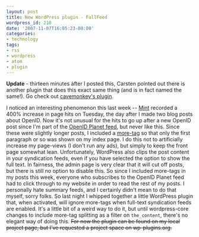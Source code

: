 ```yaml
---
layout: post
title: New WordPress plugin - FullFeed
wordpress_id: 210
date: '2007-11-07T16:05:23-08:00'
categories:
- technology
tags:
- rss
- wordpress
- atom
- plugin
---
```

**Update** - thirteen minutes after I posted this, Carsten pointed out there is another plugin that does this exact same thing (and is in fact named the same!).  Go check out [cavemonkey's plugin][cavemonkey].

[cavemonkey]: http://cavemonkey50.com/code/full-feed/

I noticed an interesting phenomenon this last week -- [Mint][] recorded a 400% increase in page hits on Tuesday, the day after I made two blog posts about OpenID.  Now it's not unusual for the hits to go up after a new OpenID post since I'm part of the [OpenID Planet feed][], but never like this.  Since these were slightly longer posts, I included a [more-tag][] so that only the first paragraph or so was shown on my index page.  I do this not to artificially increase my page-views (I don't run any ads), but simply to keep the front page somewhat lean.  Unfortunately, WordPress also clips the post content in your syndication feeds, even if you have selected the option to show the full text.  In fairness, the admin page is very clear that it will cut off posts, but there is still no option to disable this.  So since I included more-tags in my posts this week, everyone who subscribes to the OpenID Planet feed had to click through to my website in order to read the rest of my posts.  I personally hate summary feeds, and I certainly didn't mean to do that myself, sorry folks.  So last night I whipped together a little WordPress plugin that, when activated, will ignore more-tags when full-text syndication feeds are enabled.  It's a little bit of a weird way to do it, but until wordpress-core changes to include more-tag splitting as a filter on `the_content`, there's no elegant way of doing this.  <strike>For now the plugin can be found on my local project page, but I've requested a project space on wp-plugins.org.</strike>

[Mint]: http://www.haveamint.com/
[OpenID Planet feed]: http://planet.openid.net/
[more-tag]: http://codex.wordpress.org/Customizing_the_Read_More
[project page]: http://willnorris.com/projects/full-feed
